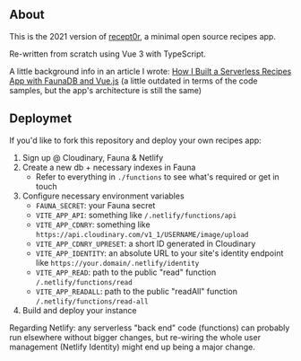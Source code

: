 ## About

This is the 2021 version of [recept0r](https://github.com/ttntm/recept0r/), a minimal open source recipes app.

Re-written from scratch using Vue 3 with TypeScript.

A little background info in an article I wrote: [How I Built a Serverless Recipes App with FaunaDB and Vue.js](https://ttntm.me/blog/serverless-recipes-app-faunadb-vuejs/) (a little outdated in terms of the code samples, but the app's architecture is still the same)

## Deploymet

If you'd like to fork this repository and deploy your own recipes app:

1. Sign up @ Cloudinary, Fauna & Netlify
2. Create a new db + necessary indexes in Fauna
    - Refer to everything in `./functions` to see what's required or get in touch
3. Configure necessary environment variables
    - `FAUNA_SECRET`: your Fauna secret
    - `VITE_APP_API`: something like `/.netlify/functions/api`
    - `VITE_APP_CDNRY`: something like `https://api.cloudinary.com/v1_1/USERNAME/image/upload`
    - `VITE_APP_CDNRY_UPRESET`: a short ID generated in Cloudinary
    - `VITE_APP_IDENTITY`: an absolute URL to your site's identity endpoint like `https://your.domain/.netlify/identity`
    - `VITE_APP_READ`: path to the public "read" function `/.netlify/functions/read`
    - `VITE_APP_READALL`: path to the public "readAll" function `/.netlify/functions/read-all`
4. Build and deploy your instance

Regarding Netlify: any serverless "back end" code (functions) can probably run elsewhere without bigger changes, but re-wiring the whole user management (Netlify Identity) might end up being a major change.